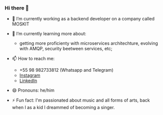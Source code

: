 ### Hi there 👋

- 🔭 I’m currently working as a backend developer on a company called MOSKIT

- 🌱 I’m currently learning more about:
   * getting more proficienty with microservices architechture, evolving with AMQP, security beetween services, etc;
   
- 📫 How to reach me: 
   * +55 98 982733812 (Whatsapp and Telegram)
   * [Instagram](https://www.instagram.com/thiago.sfarias/)
   * [LinkedIn](https://www.linkedin.com/in/thiago-farias-b09280163/)

- 😄 Pronouns: he/him

- ⚡ Fun fact: I'm passionated about music and all forms of arts, back when I as a kid I dreammed of becoming a singer.

